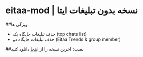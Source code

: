 # eitaa-mod | نسخه بدون تبلیغات ایتا
##ویژگی ها:
- حذف تبلیغات جایگاه یک (top chats list)
- حذف تبلیغات جایگاه دو (Eitaa Trends & group member)

##نصب:
آخرین نسخه را از [اینجا](https://github.com/cigeration/eitaa-mod/releases) دانلود کنید
